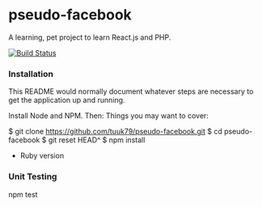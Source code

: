 # pseudo-facebook
A learning, pet project to learn React.js and PHP.

[![Build Status](https://travis-ci.org/tuuk79/pseudo-facebook.svg?branch=master)](https://travis-ci.org/tuuk79/pseudo-facebook)
### Installation
This README would normally document whatever steps are necessary to get the
application up and running.

Install Node and NPM. Then:
Things you may want to cover:

$ git clone https://github.com/tuuk79/pseudo-facebook.git
$ cd pseudo-facebook
$ git reset HEAD^
$ npm install
* Ruby version

### Unit Testing
npm test
